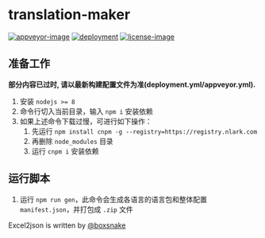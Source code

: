 # translation-maker

[![appveyor-image]][appveyor-url] [![deployment]][deployment-url] [![license-image]][license-url]

[appveyor-image]: https://img.shields.io/appveyor/ci/kongying-tavern/translation-maker.svg?style=flat&logo=appveyor&logoColor=FFFFFF&label=main
[appveyor-url]: https://ci.appveyor.com/project/kongying-tavern/translation-maker

[deployment]: https://github.com/kongying-tavern/translation-maker/actions/workflows/deployment.yml/badge.svg?branch=main
[deployment-url]: https://github.com/kongying-tavern/translation-maker/actions/workflows/deployment.yml

[license-image]: https://img.shields.io/github/license/kongying-tavern/translation-maker?style=flat
[license-url]: https://github.com/kongying-tavern/translation-maker

## 准备工作
**部分内容已过时, 请以最新构建配置文件为准(deployment.yml/appveyor.yml).**
1. 安装 `nodejs >= 8`
2. 命令行切入当前目录，输入 `npm i` 安装依赖
3. 如果上述命令下载过慢，可进行如下操作：
    1. 先运行 `npm install cnpm -g --registry=https://registry.nlark.com`
    2. 再删除 `node_modules` 目录
    3. 运行 `cnpm i` 安装依赖

## 运行脚本

1. 运行 `npm run gen`，此命令会生成各语言的语言包和整体配置 `manifest.json`，并打包成 `.zip` 文件

Excel2json is written by [@boxsnake](https://github.com/boxsnake "boxsnake")

